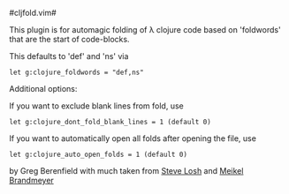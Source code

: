 #cljfold.vim#

This plugin is for automagic folding of &#x03BB; clojure code based on
'foldwords' that are the start of code-blocks.

This defaults to 'def' and 'ns' via

    let g:clojure_foldwords = "def,ns"
    
Additional options:

If you want to exclude blank lines from fold, use

    let g:clojure_dont_fold_blank_lines = 1 (default 0)


If you want to automatically open all folds after opening the file, use

    let g:clojure_auto_open_folds = 1 (default 0)

by Greg Berenfield with much taken from [Steve
Losh](http://www.vim.org/account/profile.php?user_id=22067) and [Meikel
Brandmeyer](http://www.vim.org/account/profile.php?user_id=62)
